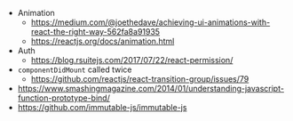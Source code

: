 - Animation
    - https://medium.com/@joethedave/achieving-ui-animations-with-react-the-right-way-562fa8a91935
    - https://reactjs.org/docs/animation.html
- Auth
    - https://blog.rsuitejs.com/2017/07/22/react-permission/
- `componentDidMount` called twice
    - https://github.com/reactjs/react-transition-group/issues/79
- https://www.smashingmagazine.com/2014/01/understanding-javascript-function-prototype-bind/
- https://github.com/immutable-js/immutable-js